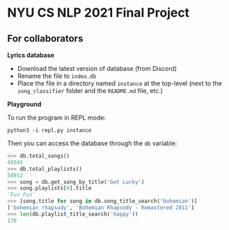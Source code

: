 # NYU CS NLP 2021 Final Project

## For collaborators

**Lyrics database**

- Download the latest version of database (from Discord) 
- Rename the file to `index.db`
- Place the file in a directory named `instance` at the top-level (next to the
`song_classifier` folder and the `README.md` file, etc.)

**Playground**

To run the program in REPL mode:

```
python3 -i repl.py instance
```

Then you can access the database through the `db` variable:

```py
>>> db.total_songs()
49345
>>> db.total_playlists()
58912
>>> song = db.get_song_by_title('Get Lucky')
>>> song.playlists[0].title
'Fun Fun'
>>> [song.title for song in db.song_title_search('bohemian')]
['bohemian rhapsody', 'Bohemian Rhapsody - Remastered 2011']
>>> len(db.playlist_title_search('happy'))
178
```
